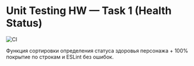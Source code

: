 # Unit Testing HW — Task 1 (Health Status)

![CI](https://github.com/ZinnatullinDA/unit-test2/actions/workflows/main.yml/badge.svg)

Функция сортировки определения статуса здоровья персонажа + 100% покрытие по строкам и ESLint без ошибок.
